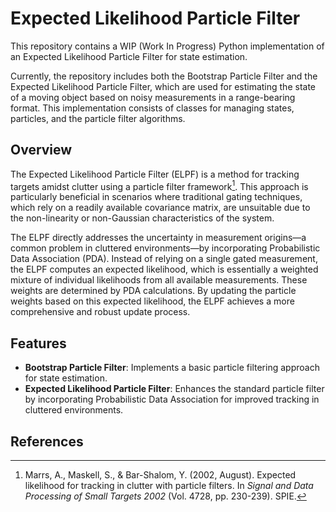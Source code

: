 # Expected Likelihood Particle Filter

This repository contains a WIP (Work In Progress) Python implementation of an Expected Likelihood Particle Filter for state estimation.

Currently, the repository includes both the Bootstrap Particle Filter and the Expected Likelihood Particle Filter, which are used for estimating the state of a moving object based on noisy measurements in a range-bearing format. This implementation consists of classes for managing states, particles, and the particle filter algorithms.

## Overview

The Expected Likelihood Particle Filter (ELPF) is a method for tracking targets amidst clutter using a particle filter framework[^1]. This approach is particularly beneficial in scenarios where traditional gating techniques, which rely on a readily available covariance matrix, are unsuitable due to the non-linearity or non-Gaussian characteristics of the system.

The ELPF directly addresses the uncertainty in measurement origins—a common problem in cluttered environments—by incorporating Probabilistic Data Association (PDA). Instead of relying on a single gated measurement, the ELPF computes an expected likelihood, which is essentially a weighted mixture of individual likelihoods from all available measurements. These weights are determined by PDA calculations. By updating the particle weights based on this expected likelihood, the ELPF achieves a more comprehensive and robust update process.

## Features

- **Bootstrap Particle Filter**: Implements a basic particle filtering approach for state estimation.
- **Expected Likelihood Particle Filter**: Enhances the standard particle filter by incorporating Probabilistic Data Association for improved tracking in cluttered environments.

## References

[^1]: Marrs, A., Maskell, S., & Bar-Shalom, Y. (2002, August). Expected likelihood for tracking in clutter with particle filters. In *Signal and Data Processing of Small Targets 2002* (Vol. 4728, pp. 230-239). SPIE.